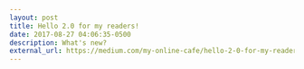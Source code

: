 ```yaml
---
layout: post
title: Hello 2.0 for my readers!
date: 2017-08-27 04:06:35-0500
description: What's new?
external_url: https://medium.com/my-online-cafe/hello-2-0-for-my-readers-4d5603101253
---
```


